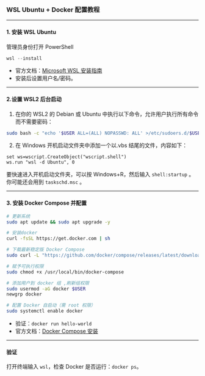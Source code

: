 ### WSL Ubuntu + Docker 配置教程

---

#### **1. 安装 WSL Ubuntu**

管理员身份打开 PowerShell

```powershell
wsl --install
```

- 官方文档：[Microsoft WSL 安装指南](https://docs.microsoft.com/zh-cn/windows/wsl/install)
- 安装后设置用户名/密码。

---

#### **2.设置 WSL2 后台启动**

1. 在你的 WSL2 的 Debian 或 Ubuntu 中执行以下命令，允许用户执行所有命令而不需要密码：

```sh
sudo bash -c "echo '$USER ALL=(ALL) NOPASSWD: ALL' >/etc/sudoers.d/$USER"
```

2. 在 Windows 开机启动文件夹中添加一个以.vbs 结尾的文件，内容如下：

```vbs
set ws=wscript.CreateObject("wscript.shell")
ws.run "wsl -d Ubuntu", 0
```

要快速进入开机启动文件夹，可以按 Windows+R，然后输入 `shell:startup` 。你可能还会用到 `taskschd.msc` 。

---

#### **3. 安装 Docker Compose 并配置**

```sh
# 更新系统
sudo apt update && sudo apt upgrade -y

# 安装docker
curl -fsSL https://get.docker.com | sh

# 下载最新稳定版 Docker Compose
sudo curl -L "https://github.com/docker/compose/releases/latest/download/docker-compose-$(uname -s)-$(uname -m)" -o /usr/local/bin/docker-compose

# 赋予可执行权限
sudo chmod +x /usr/local/bin/docker-compose

# 添加用户到 docker 组 ,刷新组权限
sudo usermod -aG docker $USER
newgrp docker  

# 配置 Docker 自启动（需 root 权限）
sudo systemctl enable docker
```

- 验证：`docker run hello-world`
- 官方文档：[Docker Compose 安装](https://docs.docker.com/compose/install/linux/)

---

#### **验证**

打开终端输入 `wsl`，检查 Docker 是否运行：`docker ps`。
